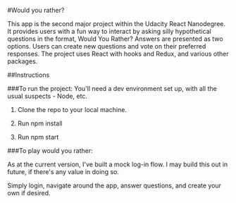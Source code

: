 #Would you rather?

This app is the second major project within the Udacity React Nanodegree. It provides users with a fun way to interact by asking silly hypothetical questions in the format, Would You Rather? Answers are presented as two options. Users can create new questions and vote on their preferred responses. The project uses React with hooks and Redux, and various other packages.

##Instructions

###To run the project:
You'll need a dev environment set up, with all the usual suspects - Node, etc.

1. Clone the repo to your local machine.

2. Run npm install

3. Run npm start

###To play would you rather:

As at the current version, I've built a mock log-in flow. I may build this out in future, if there's any value in doing so.

Simply login, navigate around the app, answer questions, and create your own if desired.
